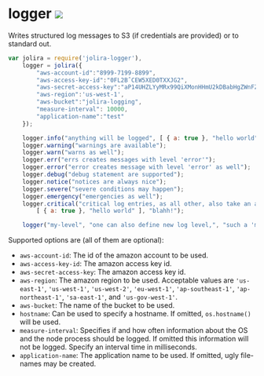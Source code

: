 logger [<img src="https://secure.travis-ci.org/jolira/logger.png" />](http://travis-ci.org/#!/jolira/logger)
========

Writes structured log messages to S3 (if credentials are provided) or to standard out.

```javascript
var jolira = require('jolira-logger'),
    logger = jolira({
        "aws-account-id":"8999-7199-8899",
        "aws-access-key-id":"0FL2BˆCEW5XED0TXXJG2",
        "aws-secret-access-key":"aP14UHZLYyMRx99QiXMonHHmU2kDBabHgZWnFZ06",
        "aws-region":'us-west-1',
        "aws-bucket":"jolira-logging",
        "measure-interval": 10000,
        "application-name":"test"
    });

    logger.info("anything will be logged", [ { a: true }, "hello world" ], "blahh!");
    logger.warning("warnings are available");
    logger.warn("warns as well");
    logger.err("errs creates messages with level 'error'");
    logger.error("error creates message with level 'error' as well");
    logger.debug("debug statement are supported");
    logger.notice("notices are always nice");
    logger.severe("severe conditions may happen");
    logger.emergency("emergencies as well");
    logger.critical("critical log entries, as all other, also take an arbitrary number of parameters",
        [ { a: true }, "hello world" ], "blahh!");

    logger("my-level", "one can also define new log level,", "such a 'my-level' in this example");
```

Supported options are (all of them are optional):

* ``aws-account-id``: The id of the amazon account to be used.
* ``aws-access-key-id``: The amazon access key id.
* ``aws-secret-access-key``: The amazon access key id.
* ``aws-region``: The amazon region to be used. Acceptable values are ``'us-east-1'``, ``'us-west-1'``, ``'us-west-2'``,
                  ``'eu-west-1'``, ``'ap-southeast-1'``, ``'ap-northeast-1'``, ``'sa-east-1'``, and ``'us-gov-west-1'``.
* ``aws-bucket``: The name of the bucket to be used.
* ``hostname``: Can be used to specify a hostname. If omitted, ``os.hostname()`` will be used.
* ``measure-interval``:  Specifies if and how often information about the OS and the node process should be logged. If
                         omitted this information will not be logged. Specify an interval time in milliseconds.
* ``application-name``: The application name to be used. If omitted, ugly file-names may be created.
